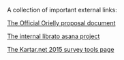 A collection of important external links: 

[The Official Orielly proposal document](https://docs.google.com/document/d/1NdkRmjVZQYo9JtXDmU9y4iY-4kgWBMoXuesBb204hII/edit#)

[The internal librato asana project](https://app.asana.com/0/search/82802682343573/45534552502557)

[The Kartar.net 2015 survey tools page](http://kartar.net/2015/08/monitoring-survey-2015---tools/)
